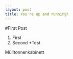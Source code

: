 ```yaml
---
layout: post
title: You're up and running!
---
```

#First Post

1. First
2. Second
 *Test

Mülltonnenkabinett
